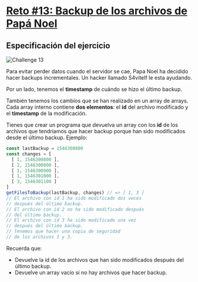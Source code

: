 # [Reto #13: Backup de los archivos de Papá Noel](https://adventjs.dev/es/challenges/2022/13)

## Especificación del ejercicio

![Challenge 13](https://adventjs.dev/challenges-2022/13.svg)

Para evitar perder datos cuando el servidor se cae, Papa Noel ha decidido hacer backups incrementales. Un hacker llamado S4vitelf le esta ayudando.

Por un lado, tenemos el **timestamp** de cuándo se hizo el último backup.

También tenemos los cambios que se han realizado en un array de arrays. Cada array interno contiene **dos elementos**: el **id** del archivo modificado y el **timestamp** de la modificación.

Tienes que crear un programa que devuelva un array con los **id** de los archivos que tendríamos que hacer backup porque han sido modificados desde el último backup. Ejemplo:

```javascript
const lastBackup = 1546300800
const changes = [
  [ 1, 1546300800 ],
  [ 2, 1546300800 ],
  [ 1, 1546300900 ],
  [ 1, 1546301000 ],
  [ 3, 1546301100 ]
]
getFilesToBackup(lastBackup, changes) // => [ 1, 3 ]
// El archivo con id 1 ha sido modificado dos veces
// después del último backup.
// El archivo con id 2 no ha sido modificado después
// del último backup.
// El archivo con id 3 ha sido modificado una vez
// después del último backup.
// Tenemos que hacer una copia de seguridad
// de los archivos 1 y 3.
```

Recuerda que:

- Devuelve la id de los archivos que han sido modificados después del último backup.
- Devuelve un array vacío si no hay archivos que hacer backup.
